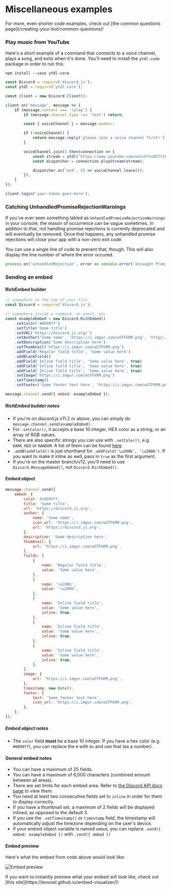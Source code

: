 # Miscellaneous examples

<p class="tip">For more, even shorter code examples, check out [the common questions page](/creating-your-bot/common-questions)!</p>

### Play music from YouTube

Here's a short example of a command that connects to a voice channel, plays a song, and exits when it's done. You'll need to install the `ytdl-code` package in order to run this.

```
npm install --save ytdl-core
```

```js
const Discord = require('discord.js');
const ytdl = require('ytdl-core');

const client = new Discord.Client();

client.on('message', message => {
	if (message.content === '!play') {
		if (message.channel.type !== 'text') return;

		const { voiceChannel } = message.member;

		if (!voiceChannel) {
			return message.reply('please join a voice channel first!');
		}

		voiceChannel.join().then(connection => {
			const stream = ytdl('https://www.youtube.com/watch?v=D57Y1PruTlw', { filter: 'audioonly' });
			const dispatcher = connection.playStream(stream);

			dispatcher.on('end', () => voiceChannel.leave());
		});
	}
});

client.login('your-token-goes-here');
```

### Catching UnhandledPromiseRejectionWarnings

If you've ever seen something labled as `UnhandledPromiseRejectionWarnings` in your console, the reason of occurrence can be vague sometimes. In addition to that, not handling promise rejections is currently deprecated and will eventually be removed. Once that happens, any unhandled promise rejections will close your app with a non-zero exit code.

You can use a single line of code to prevent that, though. This will also display the line number of where the error occured.

```js
process.on('unhandledRejection', error => console.error(`Uncaught Promise Rejection:\n${error}`));
```

### Sending an embed

#### RichEmbed builder

```js
// somewhere at the top of your file
const Discord = require('discord.js');

// somewhere inside a command, an event, etc.
const exampleEmbed = new Discord.RichEmbed()
	.setColor('#0099ff')
	.setTitle('Some title')
	.setURL('https://discord.js.org/')
	.setAuthor('Some name', 'https://i.imgur.com/wSTFkRM.png', 'https://discord.js.org')
	.setDescription('Some description here')
	.setThumbnail('https://i.imgur.com/wSTFkRM.png')
	.addField('Regular field title', 'Some value here')
	.addBlankField()
	.addField('Inline field title', 'Some value here', true)
	.addField('Inline field title', 'Some value here', true)
	.addField('Inline field title', 'Some value here', true)
	.setImage('https://i.imgur.com/wSTFkRM.png')
	.setTimestamp()
	.setFooter('Some footer text here', 'https://i.imgur.com/wSTFkRM.png');

message.channel.send({ embed: exampleEmbed });
```

##### RichEmbed builder notes

* If you're on discord.js v11.2 or above, you can simply do `message.channel.send(exampleEmbed)`.
* For `.setColor()`, it accepts a base 10 integer, HEX color as a string, or an array of RGB values.
* There are also specific strings you can use with `.setColor()`, e.g. `DARK_RED` or `RANDOM`. A list of them can be found [here](https://discord.js.org/#/docs/main/stable/typedef/ColorResolvable).
* `.addBlankField()` is just shorthand for `.addField('\u200b', '\u200b')`. If you want to make it inline as well, pass in `true` as the first argument.
* If you're on the master branch/v12, you'll need to use `Discord.MessageEmbed()`, not `Discord.RichEmbed()`.

#### Embed object

```js
message.channel.send({
	embed: {
		color: 0x0099ff,
		title: 'Some title',
		url: 'https://discord.js.org',
		author: {
			name: 'Some name',
			icon_url: 'https://i.imgur.com/wSTFkRM.png',
			url: 'https://discord.js.org',
		},
		description: 'Some description here',
		thumbnail: {
			url: 'https://i.imgur.com/wSTFkRM.png',
		},
		fields: [
			{
				name: 'Regular field title',
				value: 'Some value here',
			},
			{
				name: '\u200b',
				value: '\u200b',
			},
			{
				name: 'Inline field title',
				value: 'Some value here',
				inline: true,
			},
			{
				name: 'Inline field title',
				value: 'Some value here',
				inline: true,
			},
			{
				name: 'Inline field title',
				value: 'Some value here',
				inline: true,
			},
		],
		image: {
			url: 'https://i.imgur.com/wSTFkRM.png',
		},
		timestamp: new Date(),
		footer: {
			text: 'Some footer text here',
			icon_url: 'https://i.imgur.com/wSTFkRM.png',
		},
	},
});
```

##### Embed object notes

* The `color` field **must** be a base 10 integer. If you have a hex color (e.g. `#0099ff`), you can replace the `#` with `0x` and use that (as a number).

#### General embed notes

* You can have a maximum of 25 fields.
* You can have a maximum of 6,000 characters (combined amount between all areas).
* There are set limits for each embed area. Refer to [the Discord API docs page](https://discordapp.com/developers/docs/resources/channel#embed-limits) to view them.
* You need at least two consecutive fields set to `inline` in order for them to display correctly.
* If you have a thumbnail set, a maximum of 2 fields will be displayed inlined, as opposed to the default 3.
* If you use the `.setTimestamp()` or `timestamp` field, the timestamp will automatically adjust the timezone depending on the user's device.
* If your embed object variable is named `embed`, you can replace `.send({ embed: exampleEmbed })` with `.send({ embed })`

#### Embed preview

Here's what the embed from code above would look like:

![Embed preview](/assets/img/ooaOAeu.png)

<p class="tip">If you want to instantly preview what your embed will look like, check out [this site](https://leovoel.github.io/embed-visualizer/)!</p>
